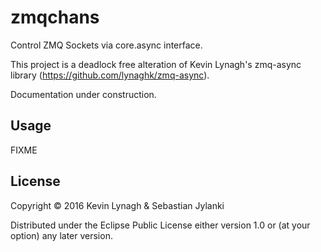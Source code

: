 # zmqchans

Control ZMQ Sockets via core.async interface.

This project is a deadlock free alteration of Kevin Lynagh's
zmq-async library (https://github.com/lynaghk/zmq-async).

Documentation under construction. 

## Usage

FIXME

## License

Copyright © 2016 Kevin Lynagh & Sebastian Jylanki

Distributed under the Eclipse Public License either version 1.0 or (at
your option) any later version.
